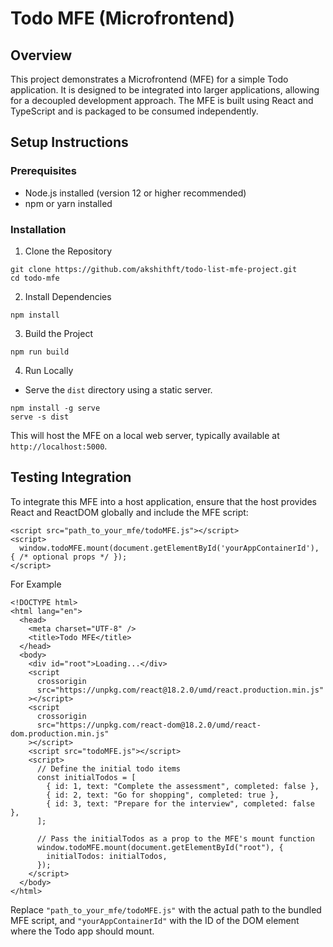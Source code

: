 # Todo MFE (Microfrontend)

## Overview
This project demonstrates a Microfrontend (MFE) for a simple Todo application. It is designed to be integrated into larger applications, allowing for a decoupled development approach. The MFE is built using React and TypeScript and is packaged to be consumed independently.

## Setup Instructions
### Prerequisites
* Node.js installed (version 12 or higher recommended)
* npm or yarn installed

### Installation
1. Clone the Repository
```
git clone https://github.com/akshithft/todo-list-mfe-project.git
cd todo-mfe
```

2. Install Dependencies
```
npm install
```

3. Build the Project
```
npm run build
```

4. Run Locally
* Serve the `dist` directory using a static server.
```
npm install -g serve
serve -s dist
```
This will host the MFE on a local web server, typically available at `http://localhost:5000`.

## Testing Integration
To integrate this MFE into a host application, ensure that the host provides React and ReactDOM globally and include the MFE script:
```
<script src="path_to_your_mfe/todoMFE.js"></script>
<script>
  window.todoMFE.mount(document.getElementById('yourAppContainerId'), { /* optional props */ });
</script>
```
For Example
```
<!DOCTYPE html>
<html lang="en">
  <head>
    <meta charset="UTF-8" />
    <title>Todo MFE</title>
  </head>
  <body>
    <div id="root">Loading...</div>
    <script
      crossorigin
      src="https://unpkg.com/react@18.2.0/umd/react.production.min.js"
    ></script>
    <script
      crossorigin
      src="https://unpkg.com/react-dom@18.2.0/umd/react-dom.production.min.js"
    ></script>
    <script src="todoMFE.js"></script>
    <script>
      // Define the initial todo items
      const initialTodos = [
        { id: 1, text: "Complete the assessment", completed: false },
        { id: 2, text: "Go for shopping", completed: true },
        { id: 3, text: "Prepare for the interview", completed: false },
      ];

      // Pass the initialTodos as a prop to the MFE's mount function
      window.todoMFE.mount(document.getElementById("root"), {
        initialTodos: initialTodos,
      });
    </script>
  </body>
</html>
```


Replace `"path_to_your_mfe/todoMFE.js"` with the actual path to the bundled MFE script, and `"yourAppContainerId"` with the ID of the DOM element where the Todo app should mount.
